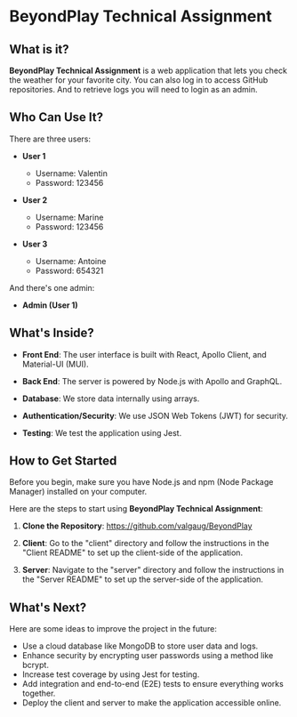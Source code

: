 # BeyondPlay Technical Assignment

## What is it?

**BeyondPlay Technical Assignment** is a web application that lets you check the weather for your favorite city. You can also log in to access GitHub repositories. And to retrieve logs you will need to login as an admin.

## Who Can Use It?

There are three users:

- **User 1**

  - Username: Valentin
  - Password: 123456

- **User 2**

  - Username: Marine
  - Password: 123456

- **User 3**
  - Username: Antoine
  - Password: 654321

And there's one admin:

- **Admin (User 1)**

## What's Inside?

- **Front End**: The user interface is built with React, Apollo Client, and Material-UI (MUI).

- **Back End**: The server is powered by Node.js with Apollo and GraphQL.

- **Database**: We store data internally using arrays.

- **Authentication/Security**: We use JSON Web Tokens (JWT) for security.

- **Testing**: We test the application using Jest.

## How to Get Started

Before you begin, make sure you have Node.js and npm (Node Package Manager) installed on your computer.

Here are the steps to start using **BeyondPlay Technical Assignment**:

1. **Clone the Repository**: https://github.com/valgaug/BeyondPlay

2. **Client**: Go to the "client" directory and follow the instructions in the "Client README" to set up the client-side of the application.

3. **Server**: Navigate to the "server" directory and follow the instructions in the "Server README" to set up the server-side of the application.

## What's Next?

Here are some ideas to improve the project in the future:

- Use a cloud database like MongoDB to store user data and logs.
- Enhance security by encrypting user passwords using a method like bcrypt.
- Increase test coverage by using Jest for testing.
- Add integration and end-to-end (E2E) tests to ensure everything works together.
- Deploy the client and server to make the application accessible online.
